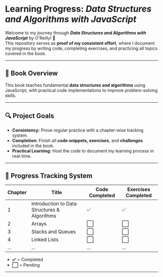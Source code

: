 # Learning Progress: *Data Structures and Algorithms with JavaScript*  

Welcome to my journey through **_Data Structures and Algorithms with JavaScript_** by O'Reilly! 🚀  
This repository serves as **proof of my consistent effort**, where I document my progress by writing code, completing exercises, and practicing all topics covered in the book.  

---

## 📖 Book Overview  
This book teaches fundamental **data structures and algorithms** using JavaScript, with practical code implementations to improve problem-solving skills.  

---

## 🔍 Project Goals  
- **Consistency:** Prove regular practice with a chapter-wise tracking system.  
- **Completion:** Finish all **code snippets, exercises**, and **challenges** included in the book.  
- **Practical Learning:** Host the code to document my learning process in real-time.  

---

## 🧮 Progress Tracking System  

| **Chapter**         | **Title**                                    | **Code Completed** | **Exercises Completed** |
|---------------------|-----------------------------------------------|--------------------|--------------------------|
| 1                   | Introduction to Data Structures & Algorithms | ✅                 | ✅                       |
| 2                   | Arrays                                        | ⬜                 | ⬜                       |
| 3                   | Stacks and Queues                             | ⬜                 | ⬜                       |
| 4                   | Linked Lists                                  | ⬜                 | ⬜                       |
| ...                 | ...                                           | ...                | ...                      |

- **✅** = Completed  
- **⬜** = Pending  

---
